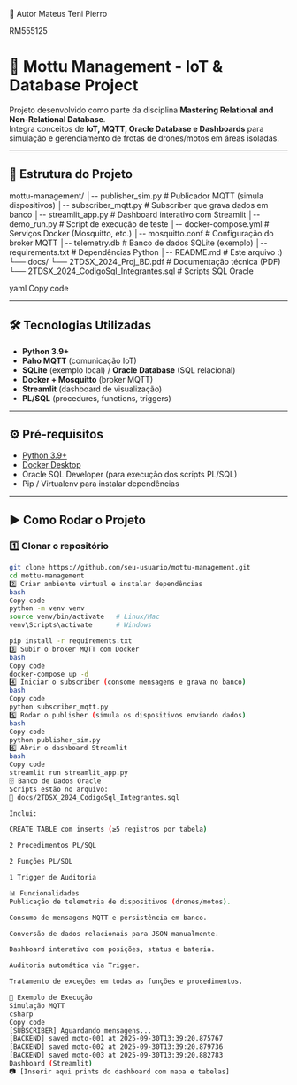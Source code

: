 👤 Autor
Mateus Teni Pierro

RM555125

# 🚀 Mottu Management - IoT & Database Project

Projeto desenvolvido como parte da disciplina **Mastering Relational and Non-Relational Database**.  
Integra conceitos de **IoT, MQTT, Oracle Database e Dashboards** para simulação e gerenciamento de frotas de drones/motos em áreas isoladas.

---

## 📂 Estrutura do Projeto

mottu-management/
│-- publisher_sim.py # Publicador MQTT (simula dispositivos)
│-- subscriber_mqtt.py # Subscriber que grava dados em banco
│-- streamlit_app.py # Dashboard interativo com Streamlit
│-- demo_run.py # Script de execução de teste
│-- docker-compose.yml # Serviços Docker (Mosquitto, etc.)
│-- mosquitto.conf # Configuração do broker MQTT
│-- telemetry.db # Banco de dados SQLite (exemplo)
│-- requirements.txt # Dependências Python
│-- README.md # Este arquivo :)
└── docs/
└── 2TDSX_2024_Proj_BD.pdf # Documentação técnica (PDF)
└── 2TDSX_2024_CodigoSql_Integrantes.sql # Scripts SQL Oracle

yaml
Copy code

---

## 🛠️ Tecnologias Utilizadas

- **Python 3.9+**
- **Paho MQTT** (comunicação IoT)
- **SQLite** (exemplo local) / **Oracle Database** (SQL relacional)
- **Docker + Mosquitto** (broker MQTT)
- **Streamlit** (dashboard de visualização)
- **PL/SQL** (procedures, functions, triggers)

---

## ⚙️ Pré-requisitos

- [Python 3.9+](https://www.python.org/downloads/)
- [Docker Desktop](https://www.docker.com/products/docker-desktop/)
- Oracle SQL Developer (para execução dos scripts PL/SQL)
- Pip / Virtualenv para instalar dependências

---

## ▶️ Como Rodar o Projeto

### 1️⃣ Clonar o repositório
```bash
git clone https://github.com/seu-usuario/mottu-management.git
cd mottu-management
2️⃣ Criar ambiente virtual e instalar dependências
bash
Copy code
python -m venv venv
source venv/bin/activate   # Linux/Mac
venv\Scripts\activate      # Windows

pip install -r requirements.txt
3️⃣ Subir o broker MQTT com Docker
bash
Copy code
docker-compose up -d
4️⃣ Iniciar o subscriber (consome mensagens e grava no banco)
bash
Copy code
python subscriber_mqtt.py
5️⃣ Rodar o publisher (simula os dispositivos enviando dados)
bash
Copy code
python publisher_sim.py
6️⃣ Abrir o dashboard Streamlit
bash
Copy code
streamlit run streamlit_app.py
🗄️ Banco de Dados Oracle
Scripts estão no arquivo:
📜 docs/2TDSX_2024_CodigoSql_Integrantes.sql

Inclui:

CREATE TABLE com inserts (≥5 registros por tabela)

2 Procedimentos PL/SQL

2 Funções PL/SQL

1 Trigger de Auditoria

📊 Funcionalidades
Publicação de telemetria de dispositivos (drones/motos).

Consumo de mensagens MQTT e persistência em banco.

Conversão de dados relacionais para JSON manualmente.

Dashboard interativo com posições, status e bateria.

Auditoria automática via Trigger.

Tratamento de exceções em todas as funções e procedimentos.

🧪 Exemplo de Execução
Simulação MQTT
csharp
Copy code
[SUBSCRIBER] Aguardando mensagens...
[BACKEND] saved moto-001 at 2025-09-30T13:39:20.875767
[BACKEND] saved moto-002 at 2025-09-30T13:39:20.879736
[BACKEND] saved moto-003 at 2025-09-30T13:39:20.882783
Dashboard (Streamlit)
📷 [Inserir aqui prints do dashboard com mapa e tabelas]

